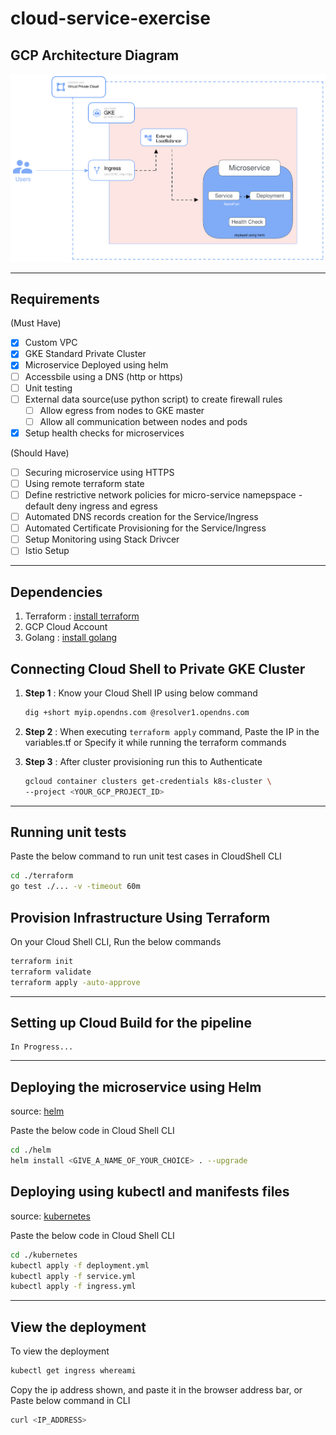 # cloud-service-exercise

## GCP Architecture Diagram

![gcp-architecture](./static/gcp-architecture-diagram.svg)

---

## Requirements

(Must Have)

- [x] Custom VPC
- [x] GKE Standard Private Cluster
- [x] Microservice Deployed using helm
- [ ] Accessbile using a DNS (http or https)
- [ ] Unit testing
- [ ] External data source(use python script) to create firewall rules
  - [ ] Allow egress from nodes to GKE master
  - [ ] Allow all communication between nodes and pods
- [x] Setup health checks for microservices

(Should Have)

- [ ] Securing microservice using HTTPS
- [ ] Using remote terraform state
- [ ] Define restrictive network policies for micro-service namepspace - default deny ingress and egress
- [ ] Automated DNS records creation for the Service/Ingress
- [ ] Automated Certificate Provisioning for the Service/Ingress
- [ ] Setup Monitoring using Stack Drivcer
- [ ] Istio Setup

---

## Dependencies

1. Terraform : [install terraform](https://developer.hashicorp.com/terraform/tutorials/aws-get-started/install-cli)
2. GCP Cloud Account
3. Golang : [install golang](https://go.dev/doc/install)

## Connecting Cloud Shell to Private GKE Cluster

1. **Step 1** : Know your Cloud Shell IP using below command

   ```bash
   dig +short myip.opendns.com @resolver1.opendns.com
   ```

2. **Step 2** : When executing `terraform apply` command, Paste the IP in the variables.tf or Specify it while running the terraform commands

3. **Step 3** : After cluster provisioning run this to Authenticate

   ```bash
   gcloud container clusters get-credentials k8s-cluster \
   --project <YOUR_GCP_PROJECT_ID>
   ```

---

## Running unit tests

Paste the below command to run unit test cases in CloudShell CLI

```bash
cd ./terraform
go test ./... -v -timeout 60m
```

## Provision Infrastructure Using Terraform

On your Cloud Shell CLI, Run the below commands

```bash
terraform init
terraform validate
terraform apply -auto-approve
```

---

## Setting up Cloud Build for the pipeline

```
In Progress...
```

---

## Deploying the microservice using Helm

source: [helm](https://github.com/aayvyas/cloud-service-exercise/tree/main/helm)

Paste the below code in Cloud Shell CLI

```bash
cd ./helm
helm install <GIVE_A_NAME_OF_YOUR_CHOICE> . --upgrade
```

## Deploying using kubectl and manifests files

source: [kubernetes](https://github.com/aayvyas/cloud-service-exercise/tree/main/kubernetes)

Paste the below code in Cloud Shell CLI

```bash
cd ./kubernetes
kubectl apply -f deployment.yml
kubectl apply -f service.yml
kubectl apply -f ingress.yml
```

---

## View the deployment

To view the deployment

```bash
kubectl get ingress whereami
```

Copy the ip address shown, and paste it in the browser address bar, or Paste below command in CLI

```bash
curl <IP_ADDRESS>
```
